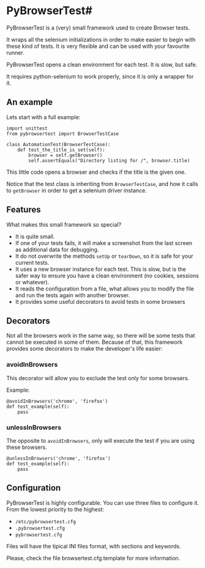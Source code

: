 # PyBrowserTest#

PyBrowserTest is a (very) small framework used to create Browser tests.

It wraps all the selenium initializations in order to make easier to
begin with these kind of tests. It is very flexible and can be used
with your favourite runner.

PyBrowserTest opens a clean environment for each test. It is slow, but
safe.

It requires python-selenium to work properly, since it is only a
wrapper for it.

## An example ##

Lets start with a full example:

    import unittest
    from pybrowsertest import BrowserTestCase

    class AutomationTest(BrowserTestCase):
        def test_the_title_is_set(self):
            browser = self.getBrowser()
            self.assertEquals("Directory listing for /", browser.title)


This little code opens a browser and checks if the title is the given
one.

Notice that the test class is inheriting from `BrowserTestCase`, and how it calls to `getBrowser` in order to get a selenium driver instance.


## Features ##

What makes this small framework so special?

- It is quite small.
- If one of your tests fails, it will make a screenshot from the last screen as additional data for debugging.
- It do not overwrite the methods `setUp` or `tearDown`, so it is safe for your current tests.
- It uses a new browser instance for each test. This is slow, but is the safer way to ensure you have a clean environment (no cookies, sessions or whatever).
- It reads the configuration from a file, what allows you to modify the file and run the tests again with another browser.
- It provides some useful decorators to avoid tests in some browsers


## Decorators ##

Not all the browsers work in the same way, so there will be some tests
that cannot be executed in some of them. Because of that, this
framework provides some decorators to make the developer's life
easier:

### avoidInBrowsers ###

This decorator will allow you to exclude the test only for some browsers.

Example:

    @avoidInBrowsers('chrome', 'firefox')
    def test_example(self):
        pass

### unlessInBrowsers ###

The opposite to `avoidInBrowsers`, only will execute the test if you
are using these browsers.

    @unlessInBrowsers('chrome', 'firefox')
    def test_example(self):
        pass


## Configuration ##

PyBrowserTest is highly configurable. You can use three files to
configure it. From the lowest priority to the highest:

- `/etc/pybrowsertest.cfg`
- `.pybrowsertest.cfg`
- `pybrowsertest.cfg`

Files will have the tipical INI files format, with sections and keywords.

Please, check the file browsertest.cfg.template for more information.
